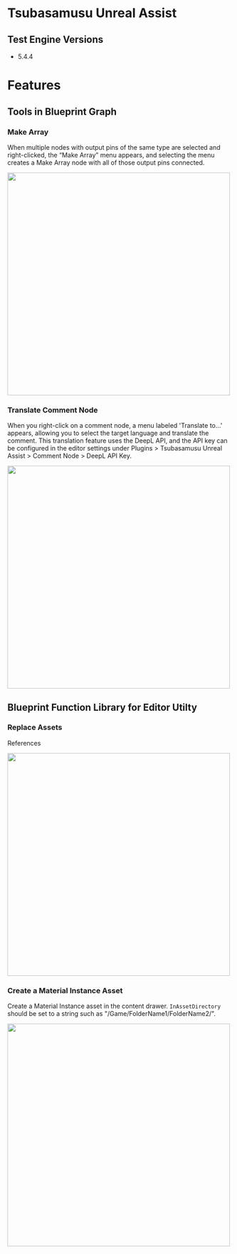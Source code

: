# Tsubasamusu Unreal Assist
## Test Engine Versions
- 5.4.4
# Features
## Tools in Blueprint Graph
### Make Array
When multiple nodes with output pins of the same type are selected and right-clicked, the “Make Array” menu appears, and selecting the menu creates a Make Array node with all of those output pins connected.

<img width="500" src="https://github.com/user-attachments/assets/1b7cf903-4eba-44a6-b475-5e513eb4b4d5">

### Translate Comment Node
When you right-click on a comment node, a menu labeled 'Translate to...' appears, allowing you to select the target language and translate the comment. This translation feature uses the DeepL API, and the API key can be configured in the editor settings under Plugins > Tsubasamusu Unreal Assist > Comment Node > DeepL API Key.

<img width="500" src="https://github.com/user-attachments/assets/6768ed5d-5c88-42e7-b2f4-e33a4e4b24c8">

## Blueprint Function Library for Editor Utilty
### Replace Assets 

References

<img width="500" src="https://github.com/user-attachments/assets/1435b874-ef23-45e7-8ee6-03ce2aeaf54a">

### Create a Material Instance Asset
Create a Material Instance asset in the content drawer. ``InAssetDirectory`` should be set to a string such as "/Game/FolderName1/FolderName2/".

<img width="500" src="https://github.com/user-attachments/assets/dbfd43c9-612e-4861-b161-4d05109fddf1">
